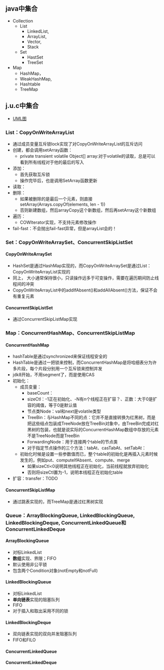 ## java中集合
- Collection
    + List
        * LinkedList, 
        * ArrayList, 
        * Vector, 
        * Stack
    + Set
        * HastSet
        * TreeSet
- Map
    + HashMap，
    + WeakHashMap, 
    + Hashtable
    + TreeMap

## j.u.c中集合
- [UML图](http://wangkuiwu.github.io/2012/08/14/juc-col01/)

###  List：CopyOnWriteArrayList
- 通过成员变量互斥锁lock实现了对CopyOnWriteArrayList的互斥访问
- 创建，都会调用setArray函数：
    + private transient volatile Object[] array:对于volatile的读取，总是可以看到所有线程对于他的最后的写入
- 添加：
    + 首先获取互斥锁
    + 操作完毕后，也是调用SetArray函数更新
- 读取：
- 删除：
    + 如果被删除的是最后一个元素，则直接setArray(Arrays.copyOf(elements, len - 1))
    + 否则新建数组，然后arrayCopy这个新数组，然后再setArray这个新数组
- 遍历：
    + COWIterator实现，不支持元素修改操作
- fail-fast：不会抛出fail-fast异常，但是arrayList会的！


### Set：CopyOnWriteArraySet、ConcurrentSkipListSet
#### CopyOnWriteArraySet
- HashSet是通过HashMap实现的，而CopyOnWriteArraySet是通过List：CopyOnWriteArrayList实现的
- 同上， 大小通常保持很小，只读操作远多于可变操作，需要在遍历期间防止线程间的冲突
- CopyOnWriteArrayList中的addIfAbsent()和addAllAbsent()方法，保证不会有重复元素

#### ConcurrentSkipListSet
- 通过ConcurrentSkipListMap实现

### Map：ConcurrentHashMap、ConcurrentSkipListMap
#### ConcurrentHashMap
- hashTable是通过synchronized来保证线程安全的
- HashTable是通过一把锁来控制，而ConcurrentHashMap是将哈细表分为许多片段，每个片段分别用一个互斥锁来控制并发
- jdk8开始，不用segment了，而是使用CAS
- 初始化：
    + 成员变量：
        * baseCount：
        * sizeCtl：-1正在初始化、-N有n个线程正在扩容？、正数：大于0是扩容的阈值，等于0是默认值
        * 节点类Node：val和next是volatile类型
        * TreeBin：与HashMap不同的点：它并不是直接转换为红黑树，而是把这些结点包装成TreeNode放在TreeBin对象中，由TreeBin完成对红黑树的包装，也就是说实际的ConcurrentHashMap数组中存放的元素不是TreeNode而是TreeBin
        * ForwardingNode：用于连接两个table的节点类
        * 对于指定节点操作的三个方法：tabAt、casTabAt、setTabAt：
    + 初始化时候是设置一些参数值而已，整个table的初始化是再插入元素时候发生的，例如put、computeIfAbsent、compute、merge 
        * 如果sizeCtl<0说明其他线程正在初始化，当前线程就放弃初始化
        * 否则将sizeCtl置为-1，说明本线程正在初始化table
- 扩容：transfer：TODO

#### ConcurrentSkipListMap
- 通过跳表实现的，而TreeMap是通过红黑树实现

### Queue：ArrayBlockingQueue, LinkedBlockingQueue, LinkedBlockingDeque, ConcurrentLinkedQueue和ConcurrentLinkedDeque
#### ArrayBlockingQueue
- 对标LinkedList
- **数组**实现、界限；FIFO
- 默认使用非公平锁
- 包含两个Condition对象(notEmpty和notFull)

#### LinkedBlockingQueue
- 对标LinkedList
- **单向链表**实现的阻塞队列
- FIFO
- 对于插入和取出采用不同的锁

#### LinkedBlockingDeque
- 双向链表实现的双向并发阻塞队列
- FIFO和FILO

#### ConcurrentLinkedQueue
#### ConcurrentLinkedDeque